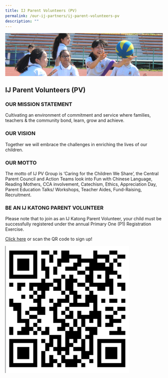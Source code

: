 ```yaml
---
title: IJ Parent Volunteers (PV)
permalink: /our-ij-partners/ij-parent-volunteers-pv
description: ""
---
```

![](/images/subpage.jpg)

## IJ Parent Volunteers (PV)

### OUR MISSION STATEMENT


Cultivating an environment of commitment and service where families, teachers & the community bond, learn, grow and achieve.

### OUR VISION

Together we will embrace the challenges in enriching the lives of our children.

### OUR MOTTO


The motto of IJ PV Group is ‘Caring for the Children We Share’, the Central Parent Council and Action Teams look into Fun with Chinese Language, Reading Mothers, CCA involvement, Catechism, Ethics, Appreciation Day, Parent Education Talks/ Workshops, Teacher Aides, Fund-Raising, Recruitment.

### BE AN IJ KATONG PARENT VOLUNTEER


Please note that to join as an IJ Katong Parent Volunteer, your child must be successfully registered under the annual Primary One (P1) Registration Exercise.

  

[Click here](https://docs.google.com/forms/d/e/1FAIpQLSeFtPXnqCMpyYMqQ4lz9pjbJp5F1fBMXDNjO8mqPedoSYN1pQ/viewform) or scan the QR code to sign up!


![](/images/Our%20IJ%20Partners/download.png)